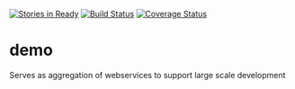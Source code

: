 [![Stories in Ready](https://badge.waffle.io/HaMster21/demo.png?label=ready&title=Ready)](http://waffle.io/HaMster21/demo) [![Build Status](https://travis-ci.org/HaMster21/demo.svg)](https://travis-ci.org/HaMster21/demo) [![Coverage Status](https://coveralls.io/repos/HaMster21/demo/badge.png)](https://coveralls.io/r/HaMster21/demo)

demo
====

Serves as aggregation of webservices to support large scale development

